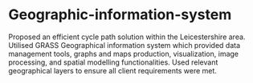 # Geographic-information-system

Proposed an efficient cycle path solution within the Leicestershire area.
Utilised GRASS Geographical information system which provided data management tools, graphs and maps production, 
visualization, image processing, and spatial modelling functionalities. Used relevant geographical layers to ensure all client requirements were met. 
